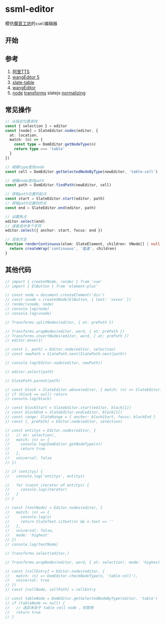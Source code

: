 # ssml-editor

模仿[魔音工坊](https://www.moyin.com/overview/article-voice)的`ssml`编辑器

## 开始

## 参考

1. [阿里TTS](https://ai.aliyun.com/nls/tts)
2. [wangEditor 5](https://www.wangeditor.com/)
3. [slate-table](https://github.com/lqs469/slate-table.git)
4. [wangEditor](https://github.com/wangeditor-team/wangEditor.git)
5. [node](https://docs.slatejs.org/api/nodes/node) [transforms](https://docs.slatejs.org/api/transforms) slatejs [normalizing](https://docs.slatejs.org/concepts/11-normalizing)

## 常见操作

```ts
// 从指定位置查找
const { selection } = editor
const [node] = SlateEditor.nodes(editor, {
  at: location,
  match: (n) => {
    const type = DomEditor.getNodeType(n)
    return type === 'table'
  }
})

// 根据type查找node
const cell = DomEditor.getSelectedNodeByType(newEditor, 'table-cell')

// 根据node查找path
const path = DomEditor.findPath(newEditor, cell)

// 获取path位置的起点
const start = SlateEditor.start(editor, path)
// 获取path位置的终点
const end = SlateEditor.end(editor, path)

// 设置焦点
editor.select(end)
// 或者选中多个字符
editor.select({ anchor: start, focus: end })

// 渲染方法
function renderContinuous(elem: SlateElement, children: VNode[] | null, editor: IDomEditor): VNode {
  return createWrap('continuous', '连读', children)
}
```

## 其他代码

```ts
// import { createVNode, render } from 'vue'
// import { ElButton } from 'element-plus'

// const node = document.createElement('div')
// const vnode = createVNode(ElButton, { text: 'xxxxx' })
// render(vnode, node)
// console.log(node)
// console.log(vnode)

// Transforms.splitNodes(editor, { at: prePath })

// Transforms.wrapNodes(editor, word, { at: prePath })
// Transforms.insertNodes(editor, word, { at: prePath })
// editor.move(1)

// const [, path] = Editor.node(editor, selection)
// const newPath = SlatePath.next(SlatePath.next(path))

// console.log(Editor.node(editor, newPath))

// editor.select(path)

// SlatePath.parent(path)

// const block = SlateEditor.above(editor, { match: (n) => SlateEditor.isBlock(editor, n) })
// if (block == null) return
// console.log(block)

// const blockStart = SlateEditor.start(editor, block[1])
// const blockEnd = SlateEditor.end(editor, block[1])
// const range: SlateRange = { anchor: blockStart, focus: blockEnd }
// const [, prePath] = Editor.node(editor, selection)

// const entitys = Editor.nodes(editor, {
//   // at: selection!,
//   match: (n) => {
//     console.log(DomEditor.getNodeType(n))
//     return true
//   },
//   universal: false
// })

// if (entitys) {
//   console.log('entitys', entitys)

//   for (const iterator of entitys) {
//     console.log(iterator)
//   }
// }

// const [textNode] = Editor.nodes(editor, {
//   match: (n) => {
//     console.log(n)
//     return SlateText.isText(n) && n.text == ''
//   },
//   universal: false,
//   mode: 'highest'
// })
// console.log(textNode)

// Transforms.select(editor,)

// Transforms.wrapNodes(editor, word, { at: selection!, mode: 'highest' })

// const [cellEntry] = Editor.nodes(editor, {
//   match: (n) => DomEditor.checkNodeType(n, 'table-cell'),
//   universal: true
// })
// const [cellNode, cellPath] = cellEntry

// const tableNode = DomEditor.getSelectedNodeByType(editor, 'table')
// if (tableNode == null) {
//   // 选区未处于 table cell node ，则禁用
//   return true
// }
```
